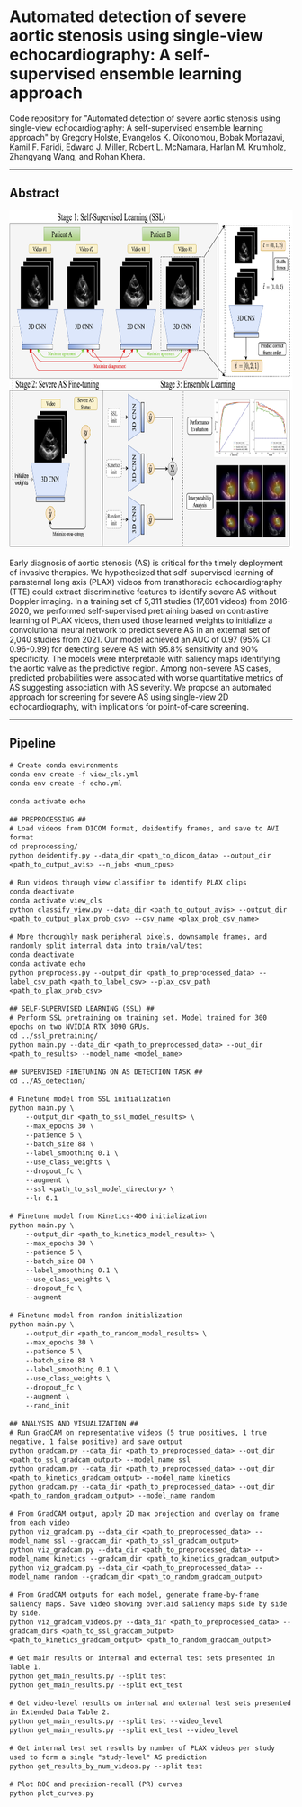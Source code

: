 # Automated detection of severe aortic stenosis using single-view echocardiography: A self-supervised ensemble learning approach

Code repository for "Automated detection of severe aortic stenosis using single-view echocardiography: A self-supervised ensemble learning approach" by Gregory Holste, Evangelos K. Oikonomou, Bobak Mortazavi, Kamil F. Faridi, Edward J. Miller, Robert L. McNamara, Harlan M. Krumholz, Zhangyang Wang, and Rohan Khera.

-----

## Abstract

<p align=center>
    <img src=figs/echo_avs_fig1_v6.png height=600>
</p>

Early diagnosis of aortic stenosis (AS) is critical for the timely deployment of invasive therapies. We hypothesized that self-supervised learning of parasternal long axis (PLAX) videos from transthoracic echocardiography (TTE) could extract discriminative features to identify severe AS without Doppler imaging. In a training set of 5,311 studies (17,601 videos) from 2016-2020, we performed self-supervised pretraining based on contrastive learning of PLAX videos, then used those learned weights to initialize a convolutional neural network to predict severe AS in an external set of 2,040 studies from 2021. Our model achieved an AUC of 0.97 (95% CI: 0.96-0.99) for detecting severe AS with 95.8% sensitivity and 90% specificity. The models were interpretable with saliency maps identifying the aortic valve as the predictive region. Among non-severe AS cases, predicted probabilities were associated with worse quantitative metrics of AS suggesting association with AS severity. We propose an automated approach for screening for severe AS using single-view 2D echocardiography, with implications for point-of-care screening. 

-----

## Pipeline

```
# Create conda environments
conda env create -f view_cls.yml
conda env create -f echo.yml

conda activate echo

## PREPROCESSING ##
# Load videos from DICOM format, deidentify frames, and save to AVI format
cd preprocessing/
python deidentify.py --data_dir <path_to_dicom_data> --output_dir <path_to_output_avis> --n_jobs <num_cpus>

# Run videos through view classifier to identify PLAX clips
conda deactivate
conda activate view_cls
python classify_view.py --data_dir <path_to_output_avis> --output_dir <path_to_output_plax_prob_csv> --csv_name <plax_prob_csv_name>

# More thoroughly mask peripheral pixels, downsample frames, and randomly split internal data into train/val/test
conda deactivate
conda activate echo
python preprocess.py --output_dir <path_to_preprocessed_data> --label_csv_path <path_to_label_csv> --plax_csv_path <path_to_plax_prob_csv>

## SELF-SUPERVISED LEARNING (SSL) ##
# Perform SSL pretraining on training set. Model trained for 300 epochs on two NVIDIA RTX 3090 GPUs.
cd ../ssl_pretraining/
python main.py --data_dir <path_to_preprocessed_data> --out_dir <path_to_results> --model_name <model_name>

## SUPERVISED FINETUNING ON AS DETECTION TASK ##
cd ../AS_detection/

# Finetune model from SSL initialization
python main.py \
    --output_dir <path_to_ssl_model_results> \
    --max_epochs 30 \
    --patience 5 \
    --batch_size 88 \
    --label_smoothing 0.1 \
    --use_class_weights \
    --dropout_fc \
    --augment \
    --ssl <path_to_ssl_model_directory> \
    --lr 0.1

# Finetune model from Kinetics-400 initialization
python main.py \
    --output_dir <path_to_kinetics_model_results> \
    --max_epochs 30 \
    --patience 5 \
    --batch_size 88 \
    --label_smoothing 0.1 \
    --use_class_weights \
    --dropout_fc \
    --augment

# Finetune model from random initialization
python main.py \
    --output_dir <path_to_random_model_results> \
    --max_epochs 30 \
    --patience 5 \
    --batch_size 88 \
    --label_smoothing 0.1 \
    --use_class_weights \
    --dropout_fc \
    --augment \
    --rand_init

## ANALYSIS AND VISUALIZATION ##
# Run GradCAM on representative videos (5 true positives, 1 true negative, 1 false positive) and save output
python gradcam.py --data_dir <path_to_preprocessed_data> --out_dir <path_to_ssl_gradcam_output> --model_name ssl
python gradcam.py --data_dir <path_to_preprocessed_data> --out_dir <path_to_kinetics_gradcam_output> --model_name kinetics
python gradcam.py --data_dir <path_to_preprocessed_data> --out_dir <path_to_random_gradcam_output> --model_name random

# From GradCAM output, apply 2D max projection and overlay on frame from each video
python viz_gradcam.py --data_dir <path_to_preprocessed_data> --model_name ssl --gradcam_dir <path_to_ssl_gradcam_output>
python viz_gradcam.py --data_dir <path_to_preprocessed_data> --model_name kinetics --gradcam_dir <path_to_kinetics_gradcam_output>
python viz_gradcam.py --data_dir <path_to_preprocessed_data> --model_name random --gradcam_dir <path_to_random_gradcam_output>

# From GradCAM outputs for each model, generate frame-by-frame saliency maps. Save video showing overlaid saliency maps side by side by side.
python viz_gradcam_videos.py --data_dir <path_to_preprocessed_data> --gradcam_dirs <path_to_ssl_gradcam_output> <path_to_kinetics_gradcam_output> <path_to_random_gradcam_output>

# Get main results on internal and external test sets presented in Table 1.
python get_main_results.py --split test
python get_main_results.py --split ext_test

# Get video-level results on internal and external test sets presented in Extended Data Table 2.
python get_main_results.py --split test --video_level
python get_main_results.py --split ext_test --video_level

# Get internal test set results by number of PLAX videos per study used to form a single "study-level" AS prediction
python get_results_by_num_videos.py --split test

# Plot ROC and precision-recall (PR) curves
python plot_curves.py
```
